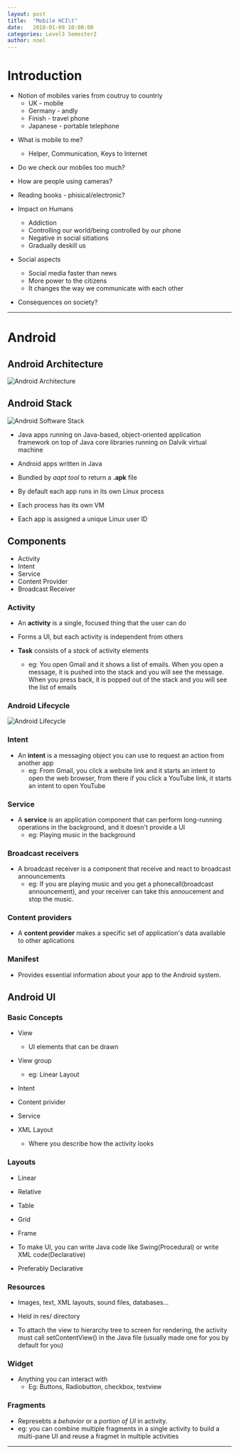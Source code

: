 ```yaml
---
layout: post
title:  "Mobile HCI\t"
date:   2018-01-09 10:00:00
categories: Level3 Semester2
author: noel
---
```


# Introduction

- Notion of mobiles varies from coutruy to countriy
    - UK - mobile
    - Germany - andly
    - Finish - travel phone
    - Japanese - portable telephone

<!--excerpt-->

- What is mobile to me?
    - Helper, Communication, Keys to Internet

- Do we check our mobiles too much?

- How are people using cameras?

- Reading books - phisical/electronic?


- Impact on Humans
    - Addiction
    - Controlling our world/being controlled by our phone
    - Negative in social sitiations
    - Gradually deskill us

- Social aspects
    - Social media faster than news
    - More power to the citizens
    - It changes the way we communicate with each other

- Consequences on society?


------------------------------

# Android

## Android Architecture
![Android Architecture](/cs-notes/assets/images/mobhci/androidArchitecture.PNG)

## Android Stack
![Android Software Stack](/cs-notes/assets/images/mobhci/androidStack.PNG)
- Java apps running on Java-based, object-oriented application framework on top of Java core libraries running on Dalvik virtual machine



- Android apps written in Java
- Bundled by *aapt tool* to return a **.apk** file


- By default each app runs in its own Linux process
- Each process has its own VM
- Each app is assigned a unique Linux user ID

## Components
- Activity
- Intent
- Service
- Content Provider
- Broadcast Receiver

### Activity
- An **activity** is a single, focused thing that the user can do
- Forms a UI, but each activity is independent from others

- **Task** consists of a *stack* of activity elements
    - eg: You open Gmail and it shows a list of emails. When you open a message, it is pushed into the stack and you will see the message. When you press back, it is popped out of the stack and you will see the list of emails

### Android Lifecycle
![Android Lifecycle](/cs-notes/assets/images/mobhci/androidLifecycle.png)

### Intent
- An **intent** is a messaging object you can use to request an action from another app
    - eg: From Gmail, you click a website link and it starts an intent to open the web browser, from there if you click a YouTube link, it starts an intent to open YouTube

### Service
- A **service** is an application component that can perform long-running operations in the background, and it doesn't provide a UI
    - eg: Playing music in the background

### Broadcast receivers
- A broadcast receiver is a component that receive and react to broadcast announcements
    - eg: If you are playing music and you get a phonecall(broadcast announcement), and your receiver can take this annoucement and stop the music.

### Content providers
- A **content provider** makes a specific set of application's data available to other aplications

### Manifest
- Provides essential information about your app to the Android system.



## Android UI
### Basic Concepts
- View
    - UI elements that can be drawn
- View group
    - eg: Linear Layout
- Intent
- Content privider
- Service

- XML Layout
    - Where you describe how the activity looks

### Layouts
- Linear
- Relative
- Table
- Grid
- Frame

- To make UI, you can write Java code like Swing(Procedural) or write XML code(Declarative)
- Preferably Declarative

### Resources
- Images, text, XML layouts, sound files, databases...
- Held in res/ directory


- To attach the view to hierarchy tree to screen for rendering, the activity must call setContentView() in the Java file (usually made one for you by default for you)


### Widget
- Anything you can interact with
    - Eg: Buttons, Radiobutton, checkbox, textview

### Fragments
- Represebts a *behavior* or a *portion of UI* in activity.
- eg: you can combine multiple fragments in a single activity to build a multi-pane UI and reuse a fragmet in multiple activities

-------------------------------------------------------------